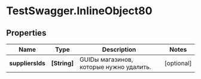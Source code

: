 # TestSwagger.InlineObject80

## Properties

Name | Type | Description | Notes
------------ | ------------- | ------------- | -------------
**suppliersIds** | **[String]** | GUIDы магазинов, которые нужно удалить. | [optional] 


